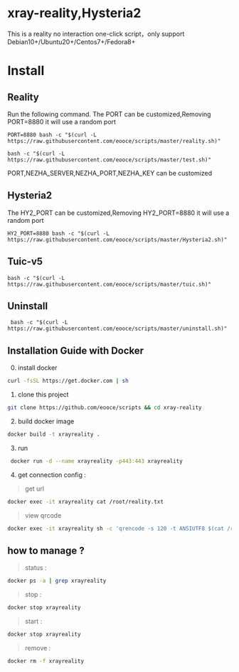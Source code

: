 # xray-reality,Hysteria2
This is a reality no interaction one-click script，only support Debian10+/Ubuntu20+/Centos7+/Fedora8+
#
# Install
## Reality
Run the following command. The PORT can be customized,Removing PORT=8880 it will use a random port
```
PORT=8880 bash -c "$(curl -L https://raw.githubusercontent.com/eooce/scripts/master/reality.sh)"
```

```
bash -c "$(curl -L https://raw.githubusercontent.com/eooce/scripts/master/test.sh)"  
```
PORT,NEZHA_SERVER,NEZHA_PORT,NEZHA_KEY can be customized

## Hysteria2
The HY2_PORT can be customized,Removing HY2_PORT=8880 it will use a random port
```
HY2_PORT=8880 bash -c "$(curl -L https://raw.githubusercontent.com/eooce/scripts/master/Hysteria2.sh)"
```

## Tuic-v5
```
bash -c "$(curl -L https://raw.githubusercontent.com/eooce/scripts/master/tuic.sh)"
```

## Uninstall
```
 bash -c "$(curl -L https://raw.githubusercontent.com/eooce/scripts/master/uninstall.sh)"
``` 

## Installation Guide with Docker 

0. install docker 
``` bash
curl -fsSL https://get.docker.com | sh
```
1. clone this project 
``` bash
git clone https://github.com/eooce/scripts && cd xray-reality
```
2. build docker image 
``` bash
docker build -t xrayreality .
```
3. run 
``` bash
 docker run -d --name xrayreality -p443:443 xrayreality
```
4. get connection config :
> get url
``` bash
docker exec -it xrayreality cat /root/reality.txt
```
> view qrcode 
``` bash
docker exec -it xrayreality sh -c 'qrencode -s 120 -t ANSIUTF8 $(cat /root/reality.txt)'
```
## how to manage ?
> status :
``` bash
docker ps -a | grep xrayreality
```
> stop :
``` bash
docker stop xrayreality
```
> start :
``` bash
docker stop xrayreality
```
>remove :
``` bash
docker rm -f xrayreality
```
